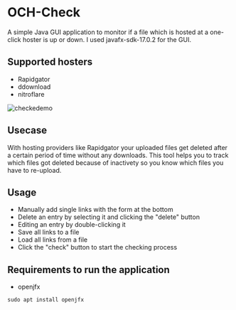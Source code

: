 # OCH-Check
A simple Java GUI application to monitor if a file which is hosted at a one-click hoster is up or down.
I used javafx-sdk-17.0.2 for the GUI.

## Supported hosters
- Rapidgator
- ddownload
- nitroflare

![checkedemo](https://user-images.githubusercontent.com/81405270/152790177-cac570aa-afba-4dab-a154-b7387e09614a.gif)

## Usecase
With hosting providers like Rapidgator your uploaded files get deleted after a certain period of time without any downloads.
This tool helps you to track which files got deleted because of inactivety so you know which files you have to re-upload.

## Usage
- Manually add single links with the form at the bottom
- Delete an entry by selecting it and clicking the "delete" button
- Editing an entry by double-clicking it
- Save all links to a file
- Load all links from a file
- Click the "check" button to start the checking process

## Requirements to run the application
- openjfx
```
sudo apt install openjfx
```

